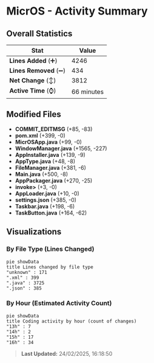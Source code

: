 # MicrOS - Activity Summary 

## Overall Statistics

| Stat                   | Value                                                             |
| ---------------------- | ----------------------------------------------------------------- |
| **Lines Added** (➕)   | 4246                                          |
| **Lines Removed** (➖) | 434                                        |
| **Net Change** (↕)    | 3812                |
| **Active Time** (⌚)   | 66 minutes |


## Modified Files
- **COMMIT_EDITMSG** (+85, -83)
- **pom.xml** (+399, -0)
- **MicrOSApp.java** (+99, -0)
- **WindowManager.java** (+1565, -227)
- **AppInstaller.java** (+139, -9)
- **AppType.java** (+48, -8)
- **FileManager.java** (+381, -6)
- **Main.java** (+500, -8)
- **AppPackager.java** (+270, -25)
- **invoke>** (+3, -0)
- **AppLoader.java** (+10, -0)
- **settings.json** (+385, -0)
- **Taskbar.java** (+198, -6)
- **TaskButton.java** (+164, -62)

## Visualizations

### By File Type (Lines Changed)

```mermaid
pie showData
title Lines changed by file type
"unknown" : 171
".xml" : 399
".java" : 3725
".json" : 385
```

### By Hour (Estimated Activity Count)

```mermaid
pie showData
title Coding activity by hour (count of changes)
"13h" : 7
"14h" : 2
"15h" : 17
"16h" : 34
```


> **Last Updated:** 24/02/2025, 16:18:50